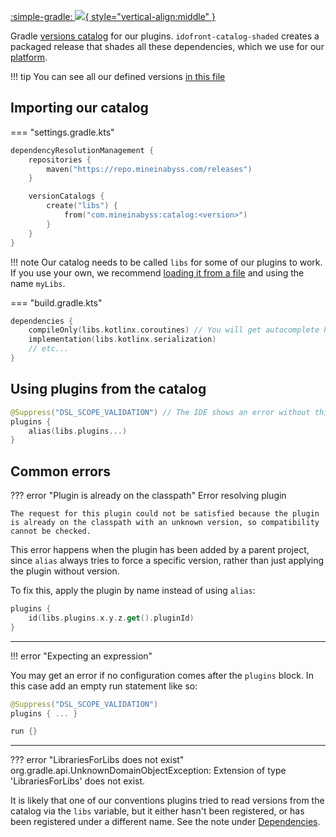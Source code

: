 [:simple-gradle: ![](https://img.shields.io/maven-metadata/v?label=catalog&metadataUrl=https://repo.mineinabyss.com/releases/com/mineinabyss/catalog/maven-metadata.xml){ style="vertical-align:middle" }](https://repo.mineinabyss.com/#/releases/com/mineinabyss/catalog)

Gradle [versions catalog](https://docs.gradle.org/current/userguide/platforms.html) for our plugins. `idofront-catalog-shaded` creates a packaged release that shades all these dependencies, which we use for our [platform](../platforms/index.md).

!!! tip
    You can see all our defined versions [in this file](https://github.com/MineInAbyss/Idofront/blob/master/gradle/libs.versions.toml)

## Importing our catalog

=== "settings.gradle.kts"

```kotlin
dependencyResolutionManagement {
    repositories {
        maven("https://repo.mineinabyss.com/releases")
    }

    versionCatalogs {
        create("libs") {
            from("com.mineinabyss:catalog:<version>")
        }
    }
}
```
!!! note
    Our catalog needs to be called `libs` for some of our plugins to work. If you use your own, we recommend [loading it from a file](https://docs.gradle.org/current/userguide/platforms.html#sec:importing-catalog-from-file) and using the name `myLibs`.

=== "build.gradle.kts"

```kotlin
dependencies {
    compileOnly(libs.kotlinx.coroutines) // You will get autocomplete here!
    implementation(libs.kotlinx.serialization)
    // etc...
}
```

## Using plugins from the catalog

```kotlin
@Suppress("DSL_SCOPE_VALIDATION") // The IDE shows an error without this that doesn't actually cause problems
plugins {
    alias(libs.plugins...)
}
```

## Common errors

??? error "Plugin is already on the classpath"
    Error resolving plugin <name>

    The request for this plugin could not be satisfied because the plugin is already on the classpath with an unknown version, so compatibility cannot be checked.

This error happens when the plugin has been added by a parent project, since `alias` always tries to force a specific version, rather than just applying the plugin without version.

To fix this, apply the plugin by name instead of using `alias`:
```kotlin
plugins {
    id(libs.plugins.x.y.z.get().pluginId)
}
```

---

!!! error "Expecting an expression"

You may get an error if no configuration comes after the `plugins` block. In this case add an empty run statement like so:

```kotlin
@Suppress("DSL_SCOPE_VALIDATION")
plugins { ... }

run {}
```

---

??? error "LibrariesForLibs does not exist"
    org.gradle.api.UnknownDomainObjectException: Extension of type 'LibrariesForLibs' does not exist.

It is likely that one of our conventions plugins tried to read versions from the catalog via the `libs` variable, but it either hasn't been registered, or has been registered under a different name. See the note under [Dependencies](#dependencies).

